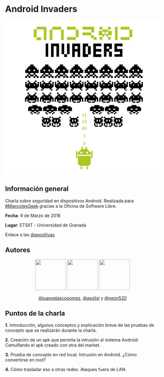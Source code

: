 # Android Invaders

<p align="center">
<img src="Logo/androidInvaders_nobackground_black.png"/>
</p>

## Información general

Charla sobre seguridad en dispositivos Android. Realizada para [#MiercolesGeek](https://github.com/iblancasa/miercolesgeek) gracias a la Oficina de Software Libre.

**Fecha**: 9 de Marzo de 2016

**Lugar**: ETSIIT - Universidad de Granada

Enlace a las [diapositivas](AndroidInvaders.html)

## Autores

<p align="center">
<img src="https://avatars1.githubusercontent.com/u/7736733?v=3&s=460" width="100" height="100" />
<img src="https://avatars0.githubusercontent.com/u/11310331?v=3&s=460" width="100" height="100" />
<img src="https://avatars2.githubusercontent.com/u/11310434?v=3&s=460" width="100" height="100" />
</p>

<p align="center">
<a href="https://github.com/juanvelascogomez">@juanvelascogomez</a>, <a href="https://github.com/asolisi">@asolisi</a> y <a href="https://github.com/neon520">@neon520</a>
</p>


## Puntos de la charla

**1.** Introducción, algunos conceptos y explicación breve de las pruebas de concepto que se realizarán durante la charla.

**2.** Creación de un apk que permita la intrusión al sistema Android. Camuflando el apk creado con otra del market.

**3.** Prueba de concepto en red local. Intrusión en Android. ¿Cómo convertirse en root?

**4.** Cómo trasladar eso a otras redes. Ataques fuera de LAN.
